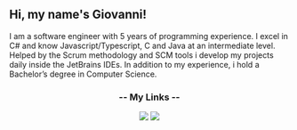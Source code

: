## Hi, my name's Giovanni!

I am a software engineer with 5 years of programming experience. I excel in C# and know Javascript/Typescript, C and Java at an intermediate level. Helped by the Scrum methodology and SCM tools i develop my projects daily inside the JetBrains IDEs. In addition to my experience, i hold a Bachelor’s degree in Computer Science.


<h3 align="center">-- My Links --</h3>

<p align="center">
  <a href="giov.braconi@gmail.com"><img src="https://img.icons8.com/nolan/64/email.png"/></a>
  <a href="https://www.linkedin.com/in/giovanni-braconi/?trk=opento_sprofile_topcard"><img src="https://img.icons8.com/nolan/64/linkedin-circled.png"/></a>
</p>
